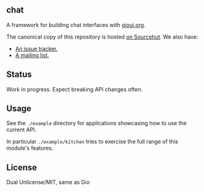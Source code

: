 ## chat

A framework for building chat interfaces with [gioui.org](https://gioui.org).

The canonical copy of this repository is hosted [on Sourcehut](https://git.sr.ht/~gioverse/chat). We also have:

- [An issue tracker.](https://todo.sr.ht/~gioverse/chat)
- [A mailing list.](https://lists.sr.ht/~gioverse/chat)

## Status

Work in progress. Expect breaking API changes often.

## Usage

See the `./example` directory for applications showcasing how to use the current
API.

In particular `./example/kitchen` tries to exercise the full range of this
module's features.

## License

Dual Unlicense/MIT, same as Gio
